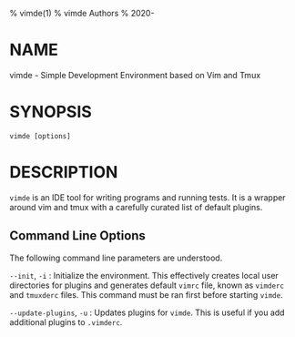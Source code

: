 % vimde(1)
% vimde Authors
% 2020-

# NAME

vimde - Simple Development Environment based on Vim and Tmux

# SYNOPSIS

`vimde [options]`

# DESCRIPTION

`vimde` is an IDE tool for writing programs and running tests.  It is a wrapper 
around vim and tmux with a carefully curated list of default plugins.

## Command Line Options

The following command line parameters are understood.

`--init`, `-i`
: Initialize the environment.  This effectively creates local user directories 
  for plugins and generates default `vimrc` file, known as `vimderc` and 
  `tmuxderc` files.  This command must be ran first before starting `vimde`.

`--update-plugins`, `-u`
: Updates plugins for `vimde`.  This is useful if you add additional plugins 
  to `.vimderc`.  


